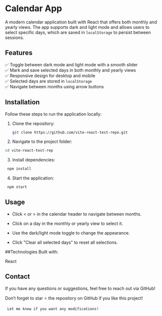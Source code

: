 
# Calendar App  

A modern calendar application built with React that offers both monthly and yearly views. The app supports dark and light mode and allows users to select specific days, which are saved in `localStorage` to persist between sessions.  

## Features  
✅ Toggle between dark mode and light mode with a smooth slider  
✅ Mark and save selected days in both monthly and yearly views  
✅ Responsive design for desktop and mobile  
✅ Selected days are stored in `localStorage`  
✅ Navigate between months using arrow buttons  

## Installation  
Follow these steps to run the application locally:  

1. Clone the repository:  
   ```sh
   git clone https://github.com/vite-react-test-repo.git

2. Navigate to the project folder:

  ```sh
  cd vite-react-test-rep
```
3. Install dependencies:

```sh
 npm install
```

4. Start the application:

```sh
 npm start
```



## Usage
- Click < or > in the calendar header to navigate between months.

- Click on a day in the monthly or yearly view to select it.

- Use the dark/light mode toggle to change the appearance.

- Click "Clear all selected days" to reset all selections.

  
##Technologies
 Built with:

React 


## Contact
If you have any questions or suggestions, feel free to reach out via GitHub!

 Don’t forget to star ⭐ the repository on GitHub if you like this project!

```sh
 Let me know if you want any modifications! 

```
